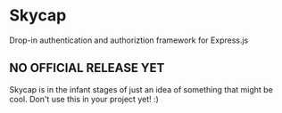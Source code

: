 # Skycap

Drop-in authentication and authoriztion framework for Express.js

## NO OFFICIAL RELEASE YET

Skycap is in the infant stages of just an idea of something that might be cool.
Don't use this in your project yet! :)
